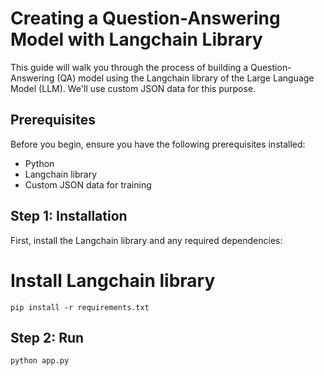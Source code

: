 # Creating a Question-Answering Model with Langchain Library

This guide will walk you through the process of building a Question-Answering (QA) model using the Langchain library of the Large Language Model (LLM). We'll use custom JSON data for this purpose.

## Prerequisites

Before you begin, ensure you have the following prerequisites installed:

- Python
- Langchain library
- Custom JSON data for training

## Step 1: Installation

First, install the Langchain library and any required dependencies:


# Install Langchain library
```
pip install -r requirements.txt
```
## Step 2: Run
```
python app.py
```

